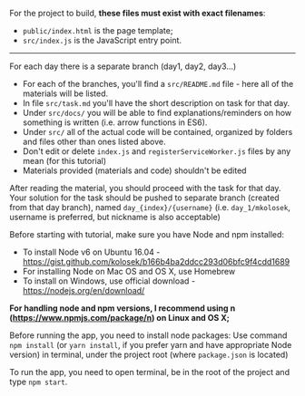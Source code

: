 For the project to build, **these files must exist with exact filenames**:

* `public/index.html` is the page template;
* `src/index.js` is the JavaScript entry point.

----------------------

For each day there is a separate branch (day1, day2, day3...)

* For each of the branches, you'll find a `src/README.md` file - here all of the materials will be listed.
* In file `src/task.md` you'll have the short description on task for that day.
* Under `src/docs/` you will be able to find explanations/reminders on how something is written (i.e. arrow functions in ES6).
* Under `src/` all of the actual code will be contained, organized by folders and files other than ones listed above.
* Don't edit or delete `index.js` and `registerServiceWorker.js` files by any mean (for this tutorial)
* Materials provided (materials and code) shouldn't be edited


After reading the material, you should proceed with the task for that day. Your solution for the task should be pushed to separate branch (created from that day branch), named `day_{index}/{username}` (i.e. `day_1/mkolosek`, username is preferred, but nickname is also acceptable)


Before starting with tutorial, make sure you have Node and npm installed:

* To install Node v6 on Ubuntu 16.04 - https://gist.github.com/kolosek/b166b4ba2ddcc293d06bfc9f4cdd1689
* For installing Node on Mac OS and OS X, use Homebrew
* To install on Windows, use official download - https://nodejs.org/en/download/


**For handling node and npm versions, I recommend using n (https://www.npmjs.com/package/n) on Linux and OS X;**


Before running the app, you need to install node packages: Use command `npm install` (or `yarn install`, if you prefer yarn and have appropriate Node version) in terminal, under the project root (where `package.json` is located)


To run the app, you need to open terminal, be in the root of the project and type `npm start`.
